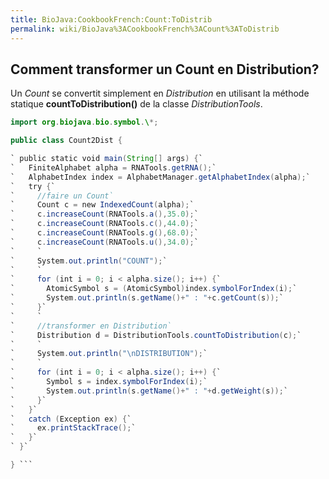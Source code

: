 ```yaml
---
title: BioJava:CookbookFrench:Count:ToDistrib
permalink: wiki/BioJava%3ACookbookFrench%3ACount%3AToDistrib
---
```


Comment transformer un Count en Distribution?
---------------------------------------------

Un *Count* se convertit simplement en *Distribution* en utilisant la
méthode statique **countToDistribution()** de la classe
*DistributionTools*.

```java import org.biojava.bio.dist.\*; import org.biojava.bio.seq.\*;
import org.biojava.bio.symbol.\*;

public class Count2Dist {

` public static void main(String[] args) {`  
`   FiniteAlphabet alpha = RNATools.getRNA();`  
`   AlphabetIndex index = AlphabetManager.getAlphabetIndex(alpha);`  
`   try {`  
`     //faire un Count`  
`     Count c = new IndexedCount(alpha);`  
`     c.increaseCount(RNATools.a(),35.0);`  
`     c.increaseCount(RNATools.c(),44.0);`  
`     c.increaseCount(RNATools.g(),68.0);`  
`     c.increaseCount(RNATools.u(),34.0);`  
`     `  
`     System.out.println("COUNT");`  
`     `  
`     for (int i = 0; i < alpha.size(); i++) {`  
`       AtomicSymbol s = (AtomicSymbol)index.symbolForIndex(i);`  
`       System.out.println(s.getName()+" : "+c.getCount(s));`  
`     }`  
`     `  
`     //transformer en Distribution`  
`     Distribution d = DistributionTools.countToDistribution(c);`  
`     `  
`     System.out.println("\nDISTRIBUTION");`  
`     `  
`     for (int i = 0; i < alpha.size(); i++) {`  
`       Symbol s = index.symbolForIndex(i);`  
`       System.out.println(s.getName()+" : "+d.getWeight(s));`  
`     }`  
`   }`  
`   catch (Exception ex) {`  
`     ex.printStackTrace();`  
`   }`  
` }`

} ```
